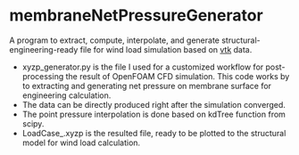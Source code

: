 # membraneNetPressureGenerator
A program to extract, compute, interpolate, and generate structural-engineering-ready file for wind load simulation based on [vtk](https://vtk.org/Wiki/Main_Page) data.
- xyzp_generator.py is the file I used for a customized workflow for post-processing the result of OpenFOAM CFD simulation. This code works by to extracting and generating net pressure on membrane surface for engineering calculation.
- The data can be directly produced right after the simulation converged.
- The point pressure interpolation is done based on kdTree function from scipy.
- LoadCase_.xyzp is the resulted file, ready to be plotted to the structural model for wind load calculation.
